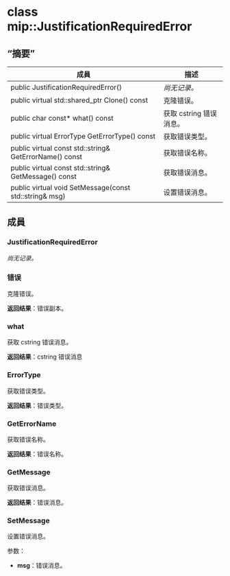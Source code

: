 # <a name="class-mipjustificationrequirederror"></a>class mip::JustificationRequiredError 
  
## <a name="summary"></a>“摘要”
 成員                        | 描述                                
--------------------------------|---------------------------------------------
 public JustificationRequiredError()  | _尚无记录。_
public virtual std::shared_ptr<Error> Clone() const  |  克隆错误。
 public char const* what() const  |  获取 cstring 错误消息。
 public virtual ErrorType GetErrorType() const  |  获取错误类型。
 public virtual const std::string& GetErrorName() const  |  获取错误名称。
 public virtual const std::string& GetMessage() const  |  获取错误消息。
 public virtual void SetMessage(const std::string& msg)  |  设置错误消息。
  
## <a name="members"></a>成員
  
### <a name="justificationrequirederror"></a>JustificationRequiredError
_尚无记录。_

  
### <a name="error"></a>错误
克隆错误。

  
**返回结果**：错误副本。
  
### <a name="what"></a>what
获取 cstring 错误消息。

  
**返回结果**：cstring 错误消息
  
### <a name="errortype"></a>ErrorType
获取错误类型。

  
**返回结果**：错误类型。
  
### <a name="geterrorname"></a>GetErrorName
获取错误名称。

  
**返回结果**：错误名称。
  
### <a name="getmessage"></a>GetMessage
获取错误消息。

  
**返回结果**：错误消息。
  
### <a name="setmessage"></a>SetMessage
设置错误消息。

参数：  
* **msg**：错误消息。

